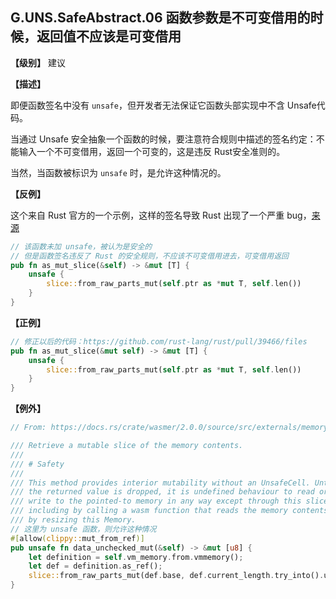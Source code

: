 ## G.UNS.SafeAbstract.06  函数参数是不可变借用的时候，返回值不应该是可变借用

**【级别】** 建议

**【描述】**

即便函数签名中没有 `unsafe`，但开发者无法保证它函数头部实现中不含 Unsafe代码。

当通过 Unsafe 安全抽象一个函数的时候，要注意符合规则中描述的签名约定：不能输入一个不可变借用，返回一个可变的，这是违反 Rust安全准则的。

当然，当函数被标识为 `unsafe` 时，是允许这种情况的。

**【反例】**

这个来自 Rust 官方的一个示例，这样的签名导致 Rust 出现了一个严重 bug，[来源](https://github.com/rust-lang/rust/issues/39465)

```rust
// 该函数未加 unsafe，被认为是安全的
// 但是函数签名违反了 Rust 的安全规则，不应该不可变借用进去，可变借用返回
pub fn as_mut_slice(&self) -> &mut [T] {
    unsafe {
        slice::from_raw_parts_mut(self.ptr as *mut T, self.len())
    }
}    
```

**【正例】**

```rust
// 修正以后的代码：https://github.com/rust-lang/rust/pull/39466/files
pub fn as_mut_slice(&mut self) -> &mut [T] {
    unsafe {
        slice::from_raw_parts_mut(self.ptr as *mut T, self.len())
    }
} 
```

**【例外】**
```rust
// From: https://docs.rs/crate/wasmer/2.0.0/source/src/externals/memory.rs

/// Retrieve a mutable slice of the memory contents.
///
/// # Safety
///
/// This method provides interior mutability without an UnsafeCell. Until
/// the returned value is dropped, it is undefined behaviour to read or
/// write to the pointed-to memory in any way except through this slice,
/// including by calling a wasm function that reads the memory contents or
/// by resizing this Memory.
// 这里为 unsafe 函数，则允许这种情况
#[allow(clippy::mut_from_ref)]
pub unsafe fn data_unchecked_mut(&self) -> &mut [u8] {
	let definition = self.vm_memory.from.vmmemory();
	let def = definition.as_ref();
	slice::from_raw_parts_mut(def.base, def.current_length.try_into().unwrap())
}
```
